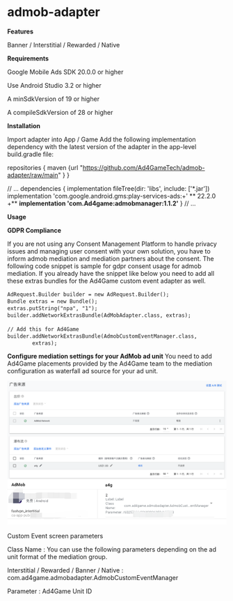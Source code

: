 # admob-adapter


**Features**

 Banner / Interstitial / Rewarded / Native
 
 
**Requirements**

Google Mobile Ads SDK 20.0.0 or higher

Use Android Studio 3.2 or higher

A minSdkVersion of 19 or higher

A compileSdkVersion of 28 or higher


**Installation**

Import adapter into App / Game
Add the following implementation dependency with the latest version of the adapter in the app-level build.gradle file:

repositories {
    maven {url "https://github.com/Ad4GameTech/admob-adapter/raw/main" }
}

// ...
dependencies {
    implementation fileTree(dir: 'libs', include: ['*.jar'])
    implementation 'com.google.android.gms:play-services-ads:+' ** 22.2.0 +**
    **implementation 'com.Ad4game:admobmanager:1.1.2'**
}
// ...


**Usage**

**GDPR Compliance**

If you are not using any Consent Management Platform to handle privacy issues and managing user consent with your own solution, you have to inform admob mediation and mediation partners about the consent. The following code snippet is sample for gdpr consent usage for admob mediation. If you already have the snippet like below you need to add all these extras bundles for the Ad4Game custom event adapter as well.

```
AdRequest.Builder builder = new AdRequest.Builder();
Bundle extras = new Bundle();
extras.putString("npa", "1");
builder.addNetworkExtrasBundle(AdMobAdapter.class, extras);

// Add this for Ad4Game
builder.addNetworkExtrasBundle(AdmobCustomEventManager.class,
        extras);
```


**Configure mediation settings for your AdMob ad unit**
You need to add Ad4Game placements provided by the Ad4Game team to the mediation configuration as waterfall ad source for your ad unit.

![Alt text](./1679651879220.png)
![Alt text](./1679652018083.png)


Custom Event screen parameters

Class Name : You can use the following parameters depending on the ad unit format of the mediation group.

Interstitial / Rewarded / Banner / Native : com.ad4game.admobadapter.AdmobCustomEventManager

Parameter : Ad4Game Unit ID

